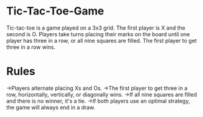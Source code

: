 # Tic-Tac-Toe-Game
Tic-tac-toe is a game played on a 3x3 grid. 
 The first player is X and the second is O. Players take turns placing their marks on the board until one player has three in a row, or all nine squares are filled. 
 The first player to get three in a row wins. 
# Rules 
->Players alternate placing Xs and Os.
->The first player to get three in a row, horizontally, vertically, or diagonally wins.
->If all nine squares are filled and there is no winner, it's a tie.
->If both players use an optimal strategy, the game will always end in a draw.
